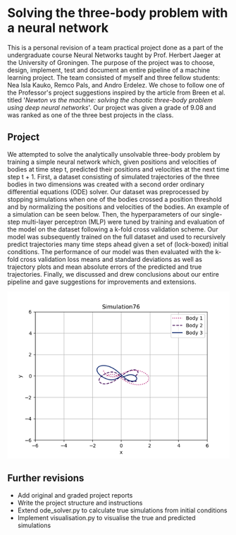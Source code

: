 # Solving the three-body problem with a neural network

This is a personal revision of a team practical project done as a part of the undergraduate course Neural Networks
   taught by Prof. Herbert Jaeger at the University of Groningen.
The purpose of the project was to choose, design, implement, test and document 
   an entire pipeline of a machine learning project.
The team consisted of myself and three fellow students: Nea Isla Kauko, Remco Pals, and Andro Erdelez.
We chose to follow one of the Professor's project suggestions inspired by the article from Breen et al. titled
   '_Newton vs the machine: solving the chaotic three-body problem using deep neural networks_'.
Our project was given a grade of 9.08 and was ranked as one of the three best projects in the class.

## Project

We attempted to solve the analytically unsolvable three-body problem by training a simple neural network which, 
   given positions and velocities of bodies at time step t, 
   predicted their positions and velocities at the next time step t + 1.
First, a dataset consisting of simulated trajectories of the three bodies in two dimensions was created 
   with a second order ordinary differential equations (ODE) solver. 
Our dataset was preprocessed by stopping simulations when one of the bodies crossed a position threshold
   and by normalizing the positions and velocities of the bodies.
An example of a simulation can be seen below.
Then, the hyperparameters of our single-step multi-layer perceptron (MLP) were tuned
   by training and evaluation of the model on the dataset following a k-fold cross validation scheme.
Our model was subsequently trained on the full dataset and used to recursively predict trajectories 
   many time steps ahead given a set of (lock-boxed) initial conditions.
The performance of our model was then evaluated with the k-fold cross validation loss means and standard deviations
   as well as trajectory plots and mean absolute errors of the predicted and true trajectories.
Finally, we discussed and drew conclusions about our entire pipeline 
   and gave suggestions for improvements and extensions.

![Example of a simulation](data/plots/simulation_76.png)

## Further revisions

 - Add original and graded project reports 
 - Write the project structure and instructions
 - Extend ode_solver.py to calculate true simulations from initial conditions
 - Implement visualisation.py to visualise the true and predicted simulations
